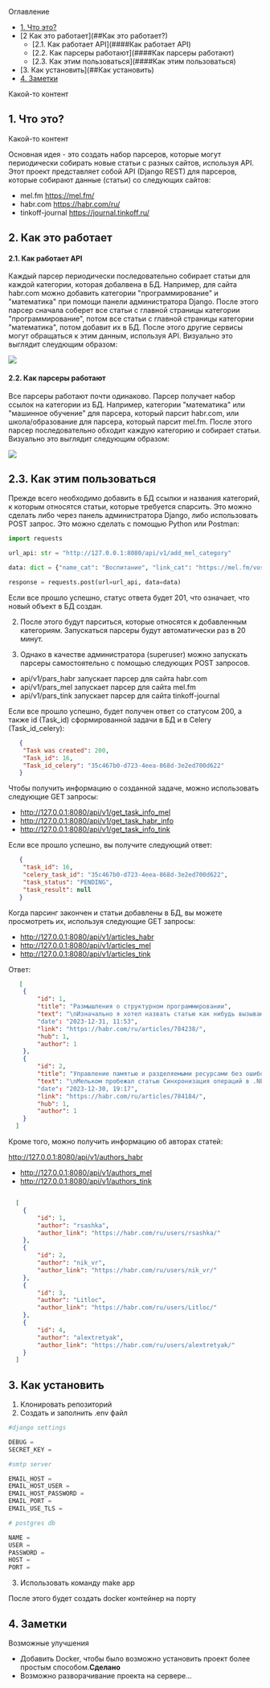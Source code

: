 
Оглавление

+ [1. Что это?](##title2)
+ [2 Как это работает](##Как это работает?)
  + [2.1. Как работает API](####Как работает API)
  + [2.2. Как парсеры работают](####Как парсеры работают)
  + [2.3. Как этим пользоваться](####Как этим пользоваться)
+ [3. Как установить](##Как установить)
+ [4. Заметки](##Заметки)




Какой-то контент

## 1. Что это?

Какой-то контент

Основная идея - это создать набор парсеров, которые могут периодически собирать новые статьи
с разных сайтов, используя API. Этот проект представляет собой API (Django REST) для парсеров, которые собирают данные (статьи) со следующих сайтов:

+ mel.fm https://mel.fm/
+ habr.com https://habr.com/ru/
+ tinkoff-journal https://journal.tinkoff.ru/


## 2. Как это работает

#### 2.1. Как работает API

Каждый парсер периодически последовательно собирает статьи для каждой категории, которая добалвена в БД.
Например, для сайта habr.com можно добавить категории "программирование" и "математика" при помощи панели администратора Django. 
После этого парсер сначала соберет все статьи с главной страницы категории "программирование", потом все статьи с главной страницы
категории "математика", потом добавит их в БД. После этого другие сервисы могут обращаться к этим данным, используя API. 
Визуально это выглядит слеудющим образом:

![](https://github.com/iriskin77/Habr_parser_api/blob/master/images/dj_pars.png)
#### 2.2. Как парсеры работают

Все парсеры работают почти одинаково. Парсер получает набор ссылок на категории из БД. Например, категории "математика" или
"машинное обучение" для парсера, который парсит habr.com, или школа/образование для парсера, который парсит mel.fm.
После этого парсер последовательно обходит каждую категорию и собирает статьи. Визуально это выглядит следующим образом:

![](https://github.com/iriskin77/Habr_parser_api/blob/master/images/drf_api_parsers.png)

## 2.3. Как этим пользоваться

Прежде всего необходимо добавить в БД ссылки и названия категорий, 
к которым относятся статьи, которые требуется спарсить. Это можно сделать либо
через панель администратора Django, либо использовать POST запрос. 
Это можно сделать с помощью Python или Postman:

```python
import requests

url_api: str = "http://127.0.0.1:8080/api/v1/add_mel_category"

data: dict = {"name_cat": "Воспитание", "link_cat": "https://mel.fm/vospitaniye"}

response = requests.post(url=url_api, data=data)

```

Если все прошло успешно, статус ответа будет 201, что означает, что новый объект в БД
создан.

2) После этого будут парситься, которые относятся к добавленным категориям. Запускаться 
парсеры будут автоматически раз в 20 минут.

3) Однако в качестве администратора (superuser) можно запускать парсеры
самостоятельно с помощью следующих POST запросов.

+ api/v1/pars_habr запускает парсер для сайта habr.com
+ api/v1/pars_mel запускает парсер для сайта  mel.fm
+ api/v1/pars_tink запускает парсер для сайта tinkoff-journal

Если все прошло успешно, будет получен ответ со статусом 200, а также
id (Task_id) сформированной задачи в БД и в Celery (Task_id_celery):

```json
   {
    "Task was created": 200,
    "Task_id": 16,
    "Task_id_celery": "35c467b0-d723-4eea-868d-3e2ed700d622"
   }
```

Чтобы получить информацию о созданной задаче, можно использовать следующие 
GET запросы:

+ http://127.0.0.1:8080/api/v1/get_task_info_mel
+ http://127.0.0.1:8080/api/v1/get_task_habr_info
+ http://127.0.0.1:8080/api/v1/get_task_info_tink

Если все прошло успешно, вы получите следующий ответ:

```json
   {
    "task_id": 16,
    "celery_task_id": "35c467b0-d723-4eea-868d-3e2ed700d622",
    "task_status": "PENDING",
    "task_result": null
   }
```

Когда парсинг закончен и статьи добавлены в БД, вы можете просмотреть их, используя
следующие GET запросы:

+ http://127.0.0.1:8080/api/v1/articles_habr
+ http://127.0.0.1:8080/api/v1/articles_mel
+ http://127.0.0.1:8080/api/v1/articles_tink

Ответ:

```json
   [
    {
        "id": 1,
        "title": "Размышления о структурном программировании",
        "text": "\nИзначально я хотел назвать статью как нибудь вызывающе, например, \"Как наука может превращаться в религию\..."
        "date": "2023-12-31, 11:53",
        "link": "https://habr.com/ru/articles/784238/",
        "hub": 1,
        "author": 1
    },
    {
        "id": 2,
        "title": "Управление памятью и разделяемыми ресурсами без ошибок",
        "text": "\nМельком пробежал статью Синхронизация операций в .NET на примерах / Хабр, после чего..."
        "date": "2023-12-30, 19:17",
        "link": "https://habr.com/ru/articles/784184/",
        "hub": 1,
        "author": 1
    }
  ]
```

Кроме того, можно получить информацию об авторах статей:

 http://127.0.0.1:8080/api/v1/authors_habr
+ http://127.0.0.1:8080/api/v1/authors_mel
+ http://127.0.0.1:8080/api/v1/authors_tink

```json

  [
    {
        "id": 1,
        "author": "rsashka",
        "author_link": "https://habr.com/ru/users/rsashka/"
    },
    {
        "id": 2,
        "author": "nik_vr",
        "author_link": "https://habr.com/ru/users/nik_vr/"
    },
    {
        "id": 3,
        "author": "Litloc",
        "author_link": "https://habr.com/ru/users/Litloc/"
    },
    {
        "id": 4,
        "author": "alextretyak",
        "author_link": "https://habr.com/ru/users/alextretyak/"
    }
  ]  

```

## 3. Как установить

1) Клонировать репозиторий
2) Создать и заполнить .env файл
```python
#django settings

DEBUG = 
SECRET_KEY = 

#smtp server

EMAIL_HOST = 
EMAIL_HOST_USER = 
EMAIL_HOST_PASSWORD = 
EMAIL_PORT = 
EMAIL_USE_TLS = 

# postgres db

NAME =
USER =
PASSWORD =
HOST =
PORT =

```
3) Использовать команду make app

После этого будет создать docker контейнер на порту

## 4. Заметки

Возможные улучшения

+ Добавить Docker, чтобы было возможно установить проект более простым способом.<strong>Сделано</strong>
+ Возможно разворачивание проекта на сервере...

